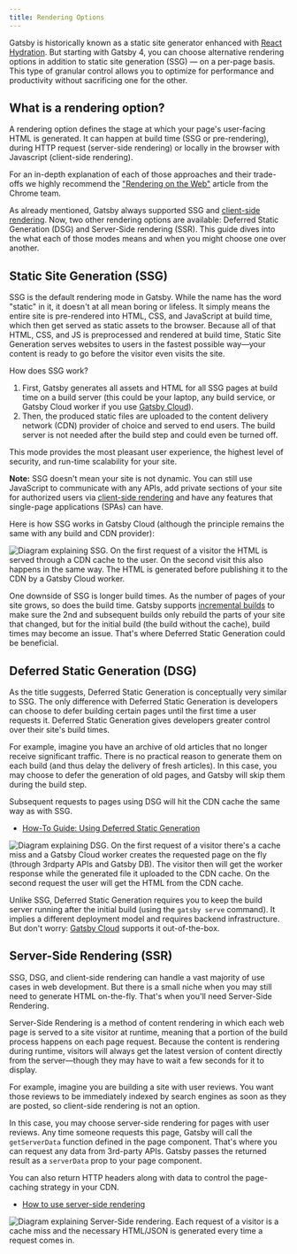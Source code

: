 ```yaml
---
title: Rendering Options
---
```


Gatsby is historically known as a static site generator enhanced with [React Hydration][1].
But starting with Gatsby 4, you can choose alternative rendering options in addition to static site generation (SSG) — on a per-page basis.
This type of granular control allows you to optimize for performance and productivity without sacrificing one for the other.

## What is a rendering option?

A rendering option defines the stage at which your page's user-facing HTML is generated. It can happen at build time
(SSG or pre-rendering), during HTTP request (server-side rendering) or locally in the browser
with Javascript (client-side rendering).

<Announcement>

For an in-depth explanation of each of those approaches and their trade-offs we
highly recommend the ["Rendering on the Web"][3] article from the Chrome team.

</Announcement>

As already mentioned, Gatsby always supported SSG and [client-side rendering][4]. Now, two other rendering options are available: Deferred Static Generation (DSG) and Server-Side rendering (SSR).
This guide dives into the what each of those modes means and when you might choose one over another.

## Static Site Generation (SSG)

SSG is the default rendering mode in Gatsby. While the name has the word "static" in it, it doesn't at all mean boring or lifeless. It simply means the entire site is pre-rendered into HTML, CSS, and JavaScript at build time, which then get served as static assets to the browser. Because all of that HTML, CSS, and JS is preprocessed and rendered at build time, Static Site Generation serves websites to users in the fastest possible way—your content is ready to go before the visitor even visits the site.

How does SSG work?

1. First, Gatsby generates all assets and HTML for all SSG pages at build time on a build server (this could be your laptop, any build service, or Gatsby Cloud worker if you use [Gatsby Cloud][6]).
2. Then, the produced static files are uploaded to the content delivery network (CDN) provider of choice and served to end users. The build server is not needed after the build step and could even be turned off.

This mode provides the most pleasant user experience, the highest level of security, and run-time scalability for your site.

<Announcement>

**Note:** SSG doesn't mean your site is not dynamic. You can still use JavaScript to communicate with any APIs,
add private sections of your site for authorized users via [client-side rendering][4] and
have any features that single-page applications (SPAs) can have.

</Announcement>

Here is how SSG works in Gatsby Cloud (although the principle remains the same with any build and CDN provider):

![Diagram explaining SSG. On the first request of a visitor the HTML is served through a CDN cache to the user. On the second visit this also happens in the same way. The HTML is generated before publishing it to the CDN by a Gatsby Cloud worker.](../images/ssg-diagram.jpg)

One downside of SSG is longer build times. As the number of pages of your site grows, so does the build time.
Gatsby supports [incremental builds][5] to make sure the 2nd and subsequent builds only rebuild the parts of your site that changed,
but for the initial build (the build without the cache), build times may become an issue. That's where
Deferred Static Generation could be beneficial.

## Deferred Static Generation (DSG)

As the title suggests, Deferred Static Generation is conceptually very similar to SSG. The only difference with Deferred Static Generation is developers can choose to defer building certain pages until the first time a user requests it. Deferred Static Generation gives developers greater control over their site's build times.

For example, imagine you have an archive of old articles that no longer receive significant traffic. There is
no practical reason to generate them on each build (and thus delay the delivery of fresh articles). In this case, you may choose to defer the generation of old pages, and Gatsby will skip them during the build step.

Subsequent requests to pages using DSG will hit the CDN cache the same way as with SSG.

- [How-To Guide: Using Deferred Static Generation][7]

![Diagram explaining DSG. On the first request of a visitor there's a cache miss and a Gatsby Cloud worker creates the requested page on the fly (through 3rdparty APIs and Gatsby DB). The visitor then will get the worker response while the generated file it uploaded to the CDN cache. On the second request the user will get the HTML from the CDN cache.](../images/dsg-diagram.jpg)

Unlike SSG, Deferred Static Generation requires you to keep the build server running after the initial build (using the `gatsby serve` command).
It implies a different deployment model and requires backend infrastructure. But don't worry: [Gatsby Cloud][6] supports it out-of-the-box.

## Server-Side Rendering (SSR)

SSG, DSG, and client-side rendering can handle a vast majority of use cases in web development. But there is a small niche when you may still need to generate HTML on-the-fly. That's when you'll need Server-Side Rendering.

Server-Side Rendering is a method of content rendering in which each web page is served to a site visitor at runtime, meaning that a portion of the build process happens on each page request. Because the content is rendering during runtime, visitors will always get the latest version of content directly from the server—though they may have to wait a few seconds for it to display.

For example, imagine you are building a site with user reviews. You want those reviews to be immediately indexed by search engines as soon as they are posted, so client-side rendering is not an option.

In this case, you may choose server-side rendering for pages with user reviews. Any time someone
requests this page, Gatsby will call the `getServerData` function defined in the page component.
That's where you can request any data from 3rd-party APIs. Gatsby passes the returned result as a `serverData`
prop to your page component.

You can also return HTTP headers along with data to control the page-caching strategy in your CDN.

- [How to use server-side rendering][8]

![Diagram explaining Server-Side rendering. Each request of a visitor is a cache miss and the necessary HTML/JSON is generated every time a request comes in.](../images/ssr-diagram.jpg)

[1]: /docs/conceptual/react-hydration/
[2]: /docs/adding-app-and-website-functionality/
[3]: https://developers.google.com/web/updates/2019/02/rendering-on-the-web
[4]: /docs/how-to/routing/client-only-routes-and-user-authentication
[5]: /docs/reference/release-notes/v3.0#incremental-builds-in-oss
[6]: /products/cloud/
[7]: /docs/how-to/rendering-options/using-deferred-static-generation
[8]: /docs/how-to/rendering-options/using-server-side-rendering

